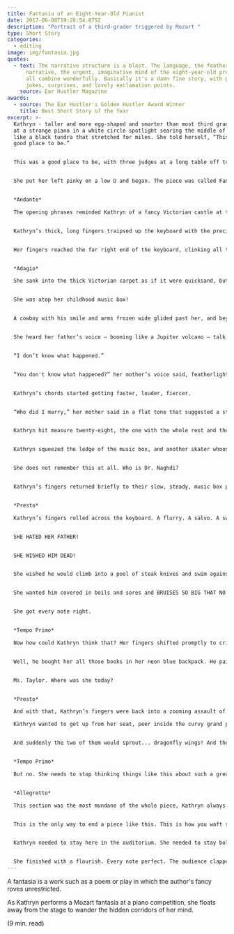 ```yaml
---
title: Fantasia of an Eight-Year-Old Pianist
date: 2017-06-08T19:28:54.075Z
description: "Portrait of a third-grader triggered by Mozart "
type: Short Story
categories:
  - editing
image: img/fantasia.jpg
quotes:
  - text: The narrative structure is a blast. The language, the feather-touch of
      narrative, the urgent, imaginative mind of the eight-year-old protagonist
      all combine wonderfully. Basically it's a damn fine story, with plenty of
      jokes, surprises, and lovely exclamation points.
    source: Ear Hustler Magazine
awards:
  - source: The Ear Hustler's Golden Hustler Award Winner
    title: Best Short Story of the Year
excerpt: >-
  Kathryn - taller and more egg-shaped and smarter than most third graders - sat
  at a strange piano in a white circle spotlight searing the middle of what felt
  like a black tundra that stretched for miles. She told herself, “This is a
  good place to be.”


  This was a good place to be, with three judges at a long table off to the side, sporting their tweed suits, serious faces, and pencils scrawling away at paper. It was a great place to be, this cavernous theater bulging at the fluted-pillar seams with parents and kids as nervous as she, except she shouldn’t be nervous because she practiced so hard last night and only made nine mistakes. It was a wonderful, magnificent place to be, with her mother and father in the third-from-the-front row, holding their rolled-up programs in their fat anxious hands, their faces saying, “We love you, Kathryn, no matter what, as long as you win,” and the way everyone was talking, of course she was going to win. And then they faded into dust specks: the kids, parents, pillars, judges, mother, father. Now it was only her, her black-and-white polka-dot dress, and the strange piano.


  She put her left pinky on a low D and began. The piece was called Fantasia in D Minor by Wolfgang Amadeus Mozart. It had seven sections, and she knew and loved them all:


  *Andante*

  The opening phrases reminded Kathryn of a fancy Victorian castle at the brink of purple twilight. This was strange. When she played at home or at Ms. Taylor’s, her mind gave her nothing but gray. Now, though, she imagined herself floating through a gilded castle hallway lined with rows of gleaming knights, displayed and elegant in their eternal pause. They held up their swords like communion, sworn to protect Kathryn from all that was bad in this world and the next.


  Kathryn’s thick, long fingers traipsed up the keyboard with the precision of dutiful ballerinas, hitting all the eerie, sad, single notes along the way. In the castle, behind Kathryn’s knights, velvet curtains swung like pendulums in time to Mozart’s metronome. She was beholden to no one here: not her father or Ms. Taylor or even a submarine-shaped maid who would say, “Don’t float or hop or jump. You’ll get me in trouble with your father, and then he’ll yell at me and fire me.” No, no. She would be free to float, and hop, and jump through those blurry velvet hallways, quiet and exultant.


  Her fingers reached the far right end of the keyboard, clinking all the way up to a high E before twirling back the other way. At the end of the castle hallway, she stopped at an oil painting hung above a fireplace that yawned with orange flickers. The painting, large as a tomb at midnight, was of her scowling father, who wore a pinstripe business suit and held a yellow smiley-face balloon. She gulped, and her fingers melted right into the next section.


  *Adagio*

  She sank into the thick Victorian carpet as if it were quicksand, but she did not scream or whimper. She obeyed. In the middle of the keyboard, she played soft and steady chords, even slower than the lurching, murky, single notes from the hallway of loyal knights. These hollow notes reminded her of a music box from her childhood, and suddenly she was there. She stood, feet planted, atop a massive checkered platform the size of a skyscraper rooftop with porcelain ice skaters in cowboy outfits that towered over her as they twirled and twirled and she could feel cogs clicking beneath the ground.


  She was atop her childhood music box!


  A cowboy with his smile and arms frozen wide glided past her, and beyond the skaters she saw her old childhood bedroom, blown up nine thousand times. She always wanted to know what her room looked like to these happy and diligent skaters that would come play on her nightstand whenever she needed friends. She ran to the very edge of the music box, grabbed the burnished wooden edge, and peered over. Sure enough, there was her own four-year-old self, giant as ten beanstalks and lit by a star-shaped night light in the corner, sleeping on her side so peacefully, giving off breaths that now sounded as loud as powerful wind fans.


  She heard her father’s voice – booming like a Jupiter volcano – talk with her mother’s voice outside her door.


  “I don’t know what happened.”


  “You don't know what happened?” her mother’s voice said, featherlight but thunderous as anything else. “What are we going to say to Dr. Naghdi? She fell down the stairs again?”


  Kathryn’s chords started getting faster, louder, fiercer.


  “Who did I marry,” her mother said in a flat tone that suggested a statement and not a question in need of answer.


  Kathryn hit measure twenty-eight, the one with the whole rest and the fermata. Four counts of heart-beating silence.


  Kathryn squeezed the ledge of the music box, and another skater whooshed by, almost sending her right over. She squinted to see her giant four-year-old face in the dark and watched a tear the size of an apple roll down her freckled cheek.


  She does not remember this at all. Who is Dr. Naghdi?


  Kathryn’s fingers returned briefly to their slow, steady, music box pace, but three measures later they mutated into fast, angry, bad-sounding notes, and a cowboy skater sped by and broke out of his porcelain stance – a mannequin springing to evil life! – and with a swing of his icy hand thwacked Kathryn right in her back, making it burn like someone threw acid there, and she lost her balance and fell right over the edge of the outsized music box, and fell and fell and fell...!


  *Presto*

  Kathryn’s fingers rolled across the keyboard. A flurry. A salvo. A swarm! Sixteenth notes terrorizing the keyboard with such rage, it was absolutely demonic! She did not want to “slow-w-w down” like Ms. Taylor’s crease of a mouth always warned her, like her father always repeated from his reading chair every night, except unlike Ms. Taylor he would mark every dissonant mistake she made with sighs that hissed. She wanted to speed up! She didn’t care what her father wanted!


  SHE HATED HER FATHER!


  SHE WISHED HIM DEAD!


  She wished he would climb into a pool of steak knives and swim against his crying will until every crevice of fat, pudgy, horrible awfulness was drained dry! She wanted him to dive to the bottom of the Pacific and stay there until he contracted a disease that infects the strongest of bioluminescent fish!


  She wanted him covered in boils and sores and BRUISES SO BIG THAT NO ONE COULD EVER EXPLAIN THEM TO DR. NAGHDI EXCEPT TO SAY, “WELL, IT IS BECAUSE HE IS A HORRIBLE MAN!”


  She got every note right.


  *Tempo Primo*

  Now how could Kathryn think that? Her fingers shifted promptly to crisp, upbeat, plucky notes that sounded like a row of Russian men in furry red hats were meant to dance to it and shout, “Barynya!” This part made her happy. It made her wonder how on earth she could think things like that about her own father.


  Well, he bought her all those books in her neon blue backpack. He paid for all those lessons and sent her to a really good school. Her father was great! He owned a big lumber company and treated his wife to dinner, dinners that were surely filled with single roses in wine bottles and hot-air balloon rides so high in the sky they could touch moondust. He smiles all the time, too. How could someone who smiles be horrible? Kathryn will never use “horrible” again to describe her father, nor will she use “nasty,” “atrocious,” “terrible,” “repulsive,” “shocking,” “staggering,” or “foul,” even though he has used at least four of those words to describe Ms. Taylor.


  Ms. Taylor. Where was she today?


  *Presto*

  And with that, Kathryn’s fingers were back into a zooming assault of sixteenth notes, fast and light as wasps, traversing the keyboard up and down with such unspeakable turbulence! Where was Ms. Taylor? She was somewhere in the audience, but where where where?

  Kathryn wanted to get up from her seat, peer inside the curvy grand piano, and pull out a tongue-like diving board so she could use it to jump and leeeeeeeeeeeap out into the audience, right into Ms. Taylor’s arms! And then Ms. Taylor would say what she always said, which was, “Amazing job, sweetheart, I know you did your best” and Kathryn would say, “Thanks, Ms. Taylor!”


  And suddenly the two of them would sprout... dragonfly wings! And they’d join hands and fly away to an ice cream shop or a roller rink, and her parents wouldn’t even mind because her dad would have a heart attack and die, so he would not have time to chase after her and her mother would simply leave him to the paramedics and run out of the auditorium, heels clicking against pavement, and whisper to the sky, “Come home when you please, Kathryn. He haunts your wings no more.”


  *Tempo Primo*

  But no. She needs to stop thinking things like this about such a great, wonderful, and magnificent man. Her rabid sixteenth notes now cooled to smooth, moderate notes that again echoed her childhood music box. By now, though, she was not sure any of it existed. Those cowboy skaters, the apple-sized tear, talks of strange doctors she’s never met? It all had to be her imagination, her infinite and labyrinthine imagination, which her father only encouraged if essay contests were afoot. Otherwise, he said, her imagination only got her in trouble. She had to agree. And as those melancholy music box notes gained momentum yet again, kicking up dust as they prepared to catapult Kathryn into the finale, she only thought, “Yes. My imagination only gets me in trouble, and my father is a great man.”


  *Allegretto*

  This section was the most mundane of the whole piece, Kathryn always felt. Its notes were happy and fun and cheery in the most straightforward way, and the switch from D-minor to D-major felt like the whole song collapsed into an uncomplicated lie. But now, she saw the importance of it. This is the only way Mozart could end such a piece fraught with dreary sadness and wild insanity. The notes reminded Kathryn of a farmer in a rocking chair on a nighttime porch, just sitting there and thinking nothing and feeling nothing about his long hard day.


  This is the only way to end a piece like this. This is how you waft someone back down to earth, just as Kathryn needed to waft back down to earth, away from imagination and all the pointless thoughts it spat at her. Everything – everything – had to go ‘poof.’ Goodbye, Victorian castle. Goodbye, dragonfly wings. Goodbye, nighttime farmer. POOF POOF POOF. Gone unto specks of ash.


  Kathryn needed to stay here in the auditorium. She needed to stay bolted to the ground and to reality. She was here. Only here. Nowhere else but here, in front of an audience of nervous kids and adults, at a strange piano atop a stage that was not black tundra but just a stage and only a stage. As she ended with the final measure of thick and jubilant chords sending her hands this way and that, she told herself over and over, “It is only a stage.”


  She finished with a flourish. Every note perfect. The audience clapped waves upon waves of gratitude, and her father and mother stood and shook euphoric thumbs-up at her. Their eyes said, “Thank God.” The judges looked miles into their papers in front of them, and their pencils went jot jot jot. Kathryn stood and gave a cute little curtsy with her black-and-white polka dot skirt, a gesture practiced at home endlessly in front of her father. Someone whistled. It was a high-frequency sort of whistle that curled up into the air like stringy birthday candle smoke. That might be Ms. Taylor! Kathryn squinted, hard, to find her. Alas, she only saw faces, strange and hazy, all of them grinning at what an amazing life this child in front of them was going to have forever and ever until she died. No, Kathryn could not find Ms. Taylor at all, so she just nodded, smiled, and flashed her missing front teeth, and repeated over and over again to herself, “Finito.”
---
```

A fantasia is a work such as a poem or play in which the author's fancy roves unrestricted.

As Kathryn performs a Mozart fantasia at a piano competition, she floats away from the stage to wander the hidden corridors of her mind.

(9 min. read)